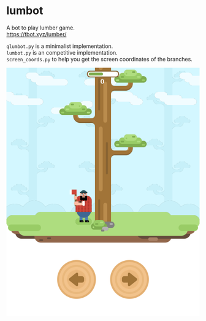 # lumbot

A bot to play lumber game.  
https://tbot.xyz/lumber/


`qlumbot.py` is a minimalist implementation.  
`lumbot.py` is an competitive implementation.  
`screen_coords.py` to help you get the screen coordinates of the branches.  

<img src="ressources/game.png" width="" height=""/>
